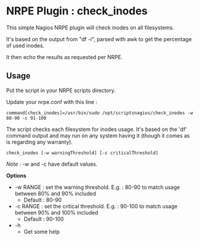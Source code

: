 # NRPE Plugin : check_inodes 

This simple Nagios NRPE plugin will check inodes on all filesystems.

It's based on the output from "df -i", parsed with awk to get the percentage of used inodes. 

It then echo the results as requested per NRPE.

## Usage

Put the script in your NRPE scripts directory.

Update your nrpe.conf with this line : 

`
command[check_inodes]=/usr/bin/sudo /opt/scriptsnagios/check_inodes -w 80-90 -c 91-100
`

The script checks each filesystem for inodes usage. It's based on the 'df' command output and may run on any system having it (though it comes as is regarding any warranty).

`check_inodes [-w warningThreshold] [-c criticalThreshold]`
 
_Note :_ -w and -c have default values.

__Options__

* -w RANGE : set the warning threshold. E.g. : 80-90 to match usage between 80% and 90% included
  * Default : 80-90
* -c RANGE : set the critical threshold. E.g. : 90-100 to match usage between 90% and 100% included
  * Default : 90-100
* -h
  * Get some help
